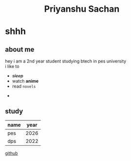 <h1 align="center"> Priyanshu Sachan</h1>

# shhh
## about me
hey i am a 2nd year student studying btech in pes university
<br> i like to
- ~~*sleep*~~
- watch **anime**
- read `novels`

<!-- ## formated things
- **this is bold** __this is also bold__
- *this is italics*
- ~~i am me~~
- ==Highlight==
- ~~*__hel__*~~ -->

* ``````

## study
name | year
---- | ----
pes | 2026
dps | 2022

[github](https://github.com)

